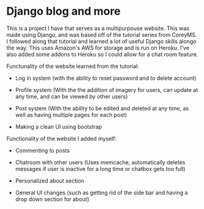 # Django blog and more
This is a project I have that serves as a multipurpouse website. This was made using Django, and was based off of the tutorial series from CoreyMS. I followed along that tutorial and learned a lot of useful Django skills alongo the way. This uses Amazon's AWS for storage and is run on Heroku. I've also added some addons to Heroku so I could allow for a chat room feature.


Functunality of the website learned from the tutorial:

- Log in system (with the ability to reset password and to delete account)

- Profile system (With the the addition of imagery for users, can update at any time, and can be viewed by other users) 
  
- Post system (With the ability to be edited and deleted at any time, as well as having multiple pages for each post)

- Making a clean UI using bootstrap

Functionality of the website I added myself:

- Commenting to posts

- Chatroom with other users (Uses memcache, automatically deletes messages if user is inactive for a long time or chatbox gets too full)

- Personalized about section

- General UI changes (such as getting rid of the side bar and having a drop down section for about)

